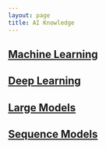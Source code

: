 ```yaml
---
layout: page
title: AI Knowledge
---
```


<div class="course-cards">
  <!-- Machine Learning Card -->
  <div class="course-card">
    <h2><a href="/ai-knowledge/machine-learning/">Machine Learning</a></h2>
  </div>

  <!-- Deep Learning Card -->
  <div class="course-card">
    <h2><a href="/ai-knowledge/deep-learning/">Deep Learning</a></h2>
  </div>

  <!-- Large Models Card -->
  <div class="course-card">
    <h2><a href="/ai-knowledge/large-models/">Large Models</a></h2>
  </div>

  <div class="course-card">
    <h2><a href="/ai-knowledge/sequence-models/">Sequence Models</a></h2>
  </div>

  <!-- Add more courses as needed -->
</div>
